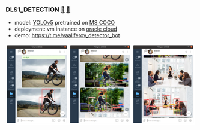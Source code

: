 ### DLS1_DETECTION [:link:](https://en.dlschool.org) [:link:](https://stepik.org/course/101721/syllabus)

* model: [YOLOv5](https://github.com/ultralytics/yolov5) pretrained on [MS COCO](https://cocodataset.org/#home)
* deployment: vm instance on [oracle cloud](https://www.oracle.com/cloud)
* demo: https://t.me/vaaliferov_detector_bot

![Alt Text](pics/tg.png)
